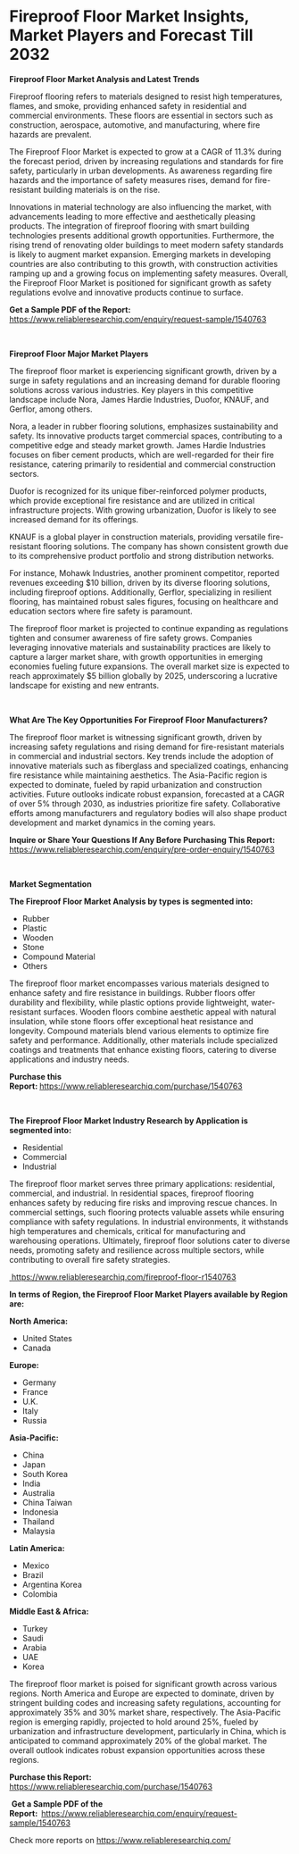 <p><h1>Fireproof Floor Market Insights, Market Players and Forecast Till 2032</h1></p><p><strong>Fireproof Floor Market Analysis and Latest Trends</strong></p>
<p><p>Fireproof flooring refers to materials designed to resist high temperatures, flames, and smoke, providing enhanced safety in residential and commercial environments. These floors are essential in sectors such as construction, aerospace, automotive, and manufacturing, where fire hazards are prevalent. </p><p>The Fireproof Floor Market is expected to grow at a CAGR of 11.3% during the forecast period, driven by increasing regulations and standards for fire safety, particularly in urban developments. As awareness regarding fire hazards and the importance of safety measures rises, demand for fire-resistant building materials is on the rise. </p><p>Innovations in material technology are also influencing the market, with advancements leading to more effective and aesthetically pleasing products. The integration of fireproof flooring with smart building technologies presents additional growth opportunities. Furthermore, the rising trend of renovating older buildings to meet modern safety standards is likely to augment market expansion. Emerging markets in developing countries are also contributing to this growth, with construction activities ramping up and a growing focus on implementing safety measures. Overall, the Fireproof Floor Market is positioned for significant growth as safety regulations evolve and innovative products continue to surface.</p></p>
<p><strong>Get a Sample PDF of the Report:&nbsp;</strong> <a href="https://www.reliableresearchiq.com/enquiry/request-sample/1540763?utm_campaign=2458&utm_medium=2&utm_source=Github&utm_content=ia&utm_term=01042025&utm_id=fireproof-floor">https://www.reliableresearchiq.com/enquiry/request-sample/1540763</a></p>
<p>&nbsp;</p>
<p><strong>Fireproof Floor Major Market Players</strong></p>
<p><p>The fireproof floor market is experiencing significant growth, driven by a surge in safety regulations and an increasing demand for durable flooring solutions across various industries. Key players in this competitive landscape include Nora, James Hardie Industries, Duofor, KNAUF, and Gerflor, among others.</p><p>Nora, a leader in rubber flooring solutions, emphasizes sustainability and safety. Its innovative products target commercial spaces, contributing to a competitive edge and steady market growth. James Hardie Industries focuses on fiber cement products, which are well-regarded for their fire resistance, catering primarily to residential and commercial construction sectors.</p><p>Duofor is recognized for its unique fiber-reinforced polymer products, which provide exceptional fire resistance and are utilized in critical infrastructure projects. With growing urbanization, Duofor is likely to see increased demand for its offerings.</p><p>KNAUF is a global player in construction materials, providing versatile fire-resistant flooring solutions. The company has shown consistent growth due to its comprehensive product portfolio and strong distribution networks.</p><p>For instance, Mohawk Industries, another prominent competitor, reported revenues exceeding $10 billion, driven by its diverse flooring solutions, including fireproof options. Additionally, Gerflor, specializing in resilient flooring, has maintained robust sales figures, focusing on healthcare and education sectors where fire safety is paramount.</p><p>The fireproof floor market is projected to continue expanding as regulations tighten and consumer awareness of fire safety grows. Companies leveraging innovative materials and sustainability practices are likely to capture a larger market share, with growth opportunities in emerging economies fueling future expansions. The overall market size is expected to reach approximately $5 billion globally by 2025, underscoring a lucrative landscape for existing and new entrants.</p></p>
<p>&nbsp;</p>
<p><strong>What Are The Key Opportunities For Fireproof Floor Manufacturers?</strong></p>
<p><p>The fireproof floor market is witnessing significant growth, driven by increasing safety regulations and rising demand for fire-resistant materials in commercial and industrial sectors. Key trends include the adoption of innovative materials such as fiberglass and specialized coatings, enhancing fire resistance while maintaining aesthetics. The Asia-Pacific region is expected to dominate, fueled by rapid urbanization and construction activities. Future outlooks indicate robust expansion, forecasted at a CAGR of over 5% through 2030, as industries prioritize fire safety. Collaborative efforts among manufacturers and regulatory bodies will also shape product development and market dynamics in the coming years.</p></p>
<p><strong>Inquire or Share Your Questions If Any Before Purchasing This Report:</strong> <a href="https://www.reliableresearchiq.com/enquiry/pre-order-enquiry/1540763?utm_campaign=2458&utm_medium=2&utm_source=Github&utm_content=ia&utm_term=01042025&utm_id=fireproof-floor">https://www.reliableresearchiq.com/enquiry/pre-order-enquiry/1540763</a></p>
<p>&nbsp;</p>
<p><strong>Market Segmentation</strong></p>
<p><strong>The Fireproof Floor Market Analysis by types is segmented into:</strong></p>
<p><ul><li>Rubber</li><li>Plastic</li><li>Wooden</li><li>Stone</li><li>Compound Material</li><li>Others</li></ul></p>
<p><p>The fireproof floor market encompasses various materials designed to enhance safety and fire resistance in buildings. Rubber floors offer durability and flexibility, while plastic options provide lightweight, water-resistant surfaces. Wooden floors combine aesthetic appeal with natural insulation, while stone floors offer exceptional heat resistance and longevity. Compound materials blend various elements to optimize fire safety and performance. Additionally, other materials include specialized coatings and treatments that enhance existing floors, catering to diverse applications and industry needs.</p></p>
<p><strong>Purchase this Report:&nbsp;</strong><a href="https://www.reliableresearchiq.com/purchase/1540763?utm_campaign=2458&utm_medium=2&utm_source=Github&utm_content=ia&utm_term=01042025&utm_id=fireproof-floor">https://www.reliableresearchiq.com/purchase/1540763</a></p>
<p>&nbsp;</p>
<p><strong>The Fireproof Floor Market Industry Research by Application is segmented into:</strong></p>
<p><ul><li>Residential</li><li>Commercial</li><li>Industrial</li></ul></p>
<p><p>The fireproof floor market serves three primary applications: residential, commercial, and industrial. In residential spaces, fireproof flooring enhances safety by reducing fire risks and improving rescue chances. In commercial settings, such flooring protects valuable assets while ensuring compliance with safety regulations. In industrial environments, it withstands high temperatures and chemicals, critical for manufacturing and warehousing operations. Ultimately, fireproof floor solutions cater to diverse needs, promoting safety and resilience across multiple sectors, while contributing to overall fire safety strategies.</p></p>
<p><a href="https://www.reliableresearchiq.com/fireproof-floor-r1540763?utm_campaign=2458&utm_medium=2&utm_source=Github&utm_content=ia&utm_term=01042025&utm_id=fireproof-floor">&nbsp;https://www.reliableresearchiq.com/fireproof-floor-r1540763</a></p>
<p><strong>In terms of Region, the Fireproof Floor Market Players available by Region are:</strong></p>
<p>
    <p> <strong> North America: </strong>
        <ul>
            <li>United States</li>
            <li>Canada</li>
        </ul>
        </p> 
    <p> <strong> Europe: </strong>
        <ul>
            <li>Germany</li>
            <li>France</li>
            <li>U.K.</li>
            <li>Italy</li>
            <li>Russia</li>
        </ul>
        </p> 
    <p> <strong> Asia-Pacific: </strong>
        <ul>
            <li>China</li>
            <li>Japan</li>
            <li>South Korea</li>
            <li>India</li>
            <li>Australia</li>
            <li>China Taiwan</li>
            <li>Indonesia</li>
            <li>Thailand</li>
            <li>Malaysia</li>
        </ul>
        </p> 
    <p> <strong> Latin America: </strong>
        <ul>
            <li>Mexico</li>
            <li>Brazil</li>
            <li>Argentina Korea</li>
            <li>Colombia</li>
        </ul>
        </p> 
    <p> <strong> Middle East & Africa: </strong>
        <ul>
            <li>Turkey</li>
            <li>Saudi</li>
            <li>Arabia</li>
            <li>UAE</li>
            <li>Korea</li>
        </ul>
    </p>
    </p>
<p><p>The fireproof floor market is poised for significant growth across various regions. North America and Europe are expected to dominate, driven by stringent building codes and increasing safety regulations, accounting for approximately 35% and 30% market share, respectively. The Asia-Pacific region is emerging rapidly, projected to hold around 25%, fueled by urbanization and infrastructure development, particularly in China, which is anticipated to command approximately 20% of the global market. The overall outlook indicates robust expansion opportunities across these regions.</p></p>
<p><strong>Purchase this Report: </strong><a href="https://www.reliableresearchiq.com/purchase/1540763?utm_campaign=2458&utm_medium=2&utm_source=Github&utm_content=ia&utm_term=01042025&utm_id=fireproof-floor">https://www.reliableresearchiq.com/purchase/1540763</a></p>
<p>&nbsp;<strong>Get a Sample PDF of the Report:&nbsp;&nbsp;</strong><a href="https://www.reliableresearchiq.com/enquiry/request-sample/1540763?utm_campaign=2458&utm_medium=2&utm_source=Github&utm_content=ia&utm_term=01042025&utm_id=fireproof-floor">https://www.reliableresearchiq.com/enquiry/request-sample/1540763</a></p>
<p><strong></strong></p>
<p>Check more reports on <a href="https://www.reliableresearchiq.com/?utm_campaign=2458&utm_medium=2&utm_source=Github&utm_content=ia&utm_term=01042025&utm_id=fireproof-floor">https://www.reliableresearchiq.com/</a></p>
